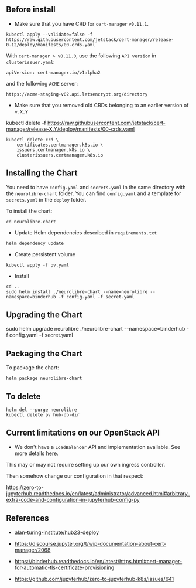 ## Before install 

* Make sure that you have CRD for `cert-manager` `v0.11.1`. 

```
kubectl apply --validate=false -f https://raw.githubusercontent.com/jetstack/cert-manager/release-0.12/deploy/manifests/00-crds.yaml
```

With `cert-manager > v0.11.0`, use the following `API version` in `clusterissuer.yaml`: 

```
apiVersion: cert-manager.io/v1alpha2
```

and the following `ACME` server: 

`https://acme-staging-v02.api.letsencrypt.org/directory` 


* Make sure that you removed old CRDs belonging to an earlier version of `v.X.Y` 

kubectl delete -f https://raw.githubusercontent.com/jetstack/cert-manager/release-X.Y/deploy/manifests/00-crds.yaml

```
kubectl delete crd \
    certificates.certmanager.k8s.io \
    issuers.certmanager.k8s.io \
    clusterissuers.certmanager.k8s.io
```

## Installing the Chart

You need to have `config.yaml` and `secrets.yaml` in the same directory with 
the `neurolibre-chart` folder. You can find `config.yaml` and a template 
for `secrets.yaml` in the `deploy` folder. 


To install the chart:

```
cd neurolibre-chart 
```
* Update Helm dependencies described in `requirements.txt` 
```
helm dependency update 
```
* Create persistent volume 
```
kubectl apply -f pv.yaml
```
* Install 
```
cd ..
sudo helm install ./neurolibre-chart --name=neurolibre --namespace=binderhub -f config.yaml -f secret.yaml
```

## Upgrading the Chart

sudo helm upgrade neurolibre ./neurolibre-chart --namespace=binderhub -f config.yaml -f secret.yaml

## Packaging the Chart

To package the chart:
```
helm package neurolibre-chart
```

## To delete 
```
helm del --purge neurolibre
kubectl delete pv hub-db-dir
```


## Current limitations on our OpenStack API 

* We don't have a `LoadBalancer` API and implementation available. See more 
details [here](https://github.com/neurolibre/neurolibre-binderhub/issues/21#issuecomment-571642742).

This may or may not require setting up our own ingress controller. 

Then somehow change our configuration in that respect: 

https://zero-to-jupyterhub.readthedocs.io/en/latest/administrator/advanced.html#arbitrary-extra-code-and-configuration-in-jupyterhub-config-py

## References

* [alan-turing-institute/hub23-deploy](https://github.com/alan-turing-institute/hub23-deploy/tree/master/hub23-chart)

* https://discourse.jupyter.org/t/wip-documentation-about-cert-manager/2068

* https://binderhub.readthedocs.io/en/latest/https.html#cert-manager-for-automatic-tls-certificate-provisioning

* https://github.com/jupyterhub/zero-to-jupyterhub-k8s/issues/641




